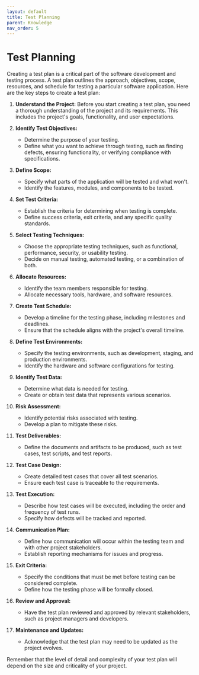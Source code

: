 ```yaml
---
layout: default
title: Test Planning
parent: Knowledge
nav_order: 5
---
```


# Test Planning

Creating a test plan is a critical part of the software development and testing process. A test plan outlines the approach, objectives, scope, resources, and schedule for testing a particular software application. Here are the key steps to create a test plan:

1. **Understand the Project:** Before you start creating a test plan, you need a thorough understanding of the project and its requirements. This includes the project's goals, functionality, and user expectations.

2. **Identify Test Objectives:**
   - Determine the purpose of your testing.
   - Define what you want to achieve through testing, such as finding defects, ensuring functionality, or verifying compliance with specifications.

3. **Define Scope:**
   - Specify what parts of the application will be tested and what won't.
   - Identify the features, modules, and components to be tested.

4. **Set Test Criteria:**
   - Establish the criteria for determining when testing is complete.
   - Define success criteria, exit criteria, and any specific quality standards.

5. **Select Testing Techniques:**
   - Choose the appropriate testing techniques, such as functional, performance, security, or usability testing.
   - Decide on manual testing, automated testing, or a combination of both.

6. **Allocate Resources:**
   - Identify the team members responsible for testing.
   - Allocate necessary tools, hardware, and software resources.

7. **Create Test Schedule:**
   - Develop a timeline for the testing phase, including milestones and deadlines.
   - Ensure that the schedule aligns with the project's overall timeline.

8. **Define Test Environments:**
   - Specify the testing environments, such as development, staging, and production environments.
   - Identify the hardware and software configurations for testing.

9. **Identify Test Data:**
   - Determine what data is needed for testing.
   - Create or obtain test data that represents various scenarios.

10. **Risk Assessment:**
    - Identify potential risks associated with testing.
    - Develop a plan to mitigate these risks.

11. **Test Deliverables:**
    - Define the documents and artifacts to be produced, such as test cases, test scripts, and test reports.

12. **Test Case Design:**
    - Create detailed test cases that cover all test scenarios.
    - Ensure each test case is traceable to the requirements.

13. **Test Execution:**
    - Describe how test cases will be executed, including the order and frequency of test runs.
    - Specify how defects will be tracked and reported.

14. **Communication Plan:**
    - Define how communication will occur within the testing team and with other project stakeholders.
    - Establish reporting mechanisms for issues and progress.

15. **Exit Criteria:**
    - Specify the conditions that must be met before testing can be considered complete.
    - Define how the testing phase will be formally closed.

16. **Review and Approval:**
    - Have the test plan reviewed and approved by relevant stakeholders, such as project managers and developers.

17. **Maintenance and Updates:**
    - Acknowledge that the test plan may need to be updated as the project evolves.

Remember that the level of detail and complexity of your test plan will depend on the size and criticality of your project.